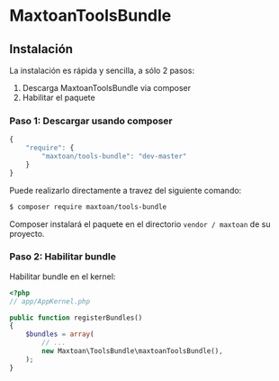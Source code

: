 MaxtoanToolsBundle
========================

## Instalación

La instalación es rápida y sencilla, a sólo 2 pasos:

1. Descarga MaxtoanToolsBundle via composer
2. Habilitar el paquete

### Paso 1: Descargar usando composer

```js
{
    "require": {
        "maxtoan/tools-bundle": "dev-master"
    }
}
```

Puede realizarlo directamente a travez del siguiente comando:

``` bash
$ composer require maxtoan/tools-bundle
```

Composer instalará el paquete en el directorio `vendor / maxtoan` de su proyecto.

### Paso 2: Habilitar bundle

Habilitar bundle en el kernel:

``` php
<?php
// app/AppKernel.php

public function registerBundles()
{
    $bundles = array(
        // ...
        new Maxtoan\ToolsBundle\maxtoanToolsBundle(),
    );
}
```